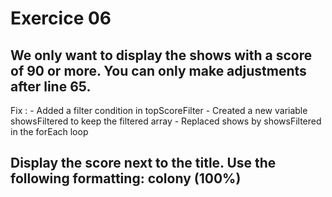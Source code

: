 # Exercice 06

## We only want to display the shows with a score of 90 or more. You can only make adjustments after line 65.

Fix : 
    - Added a filter condition in topScoreFilter
    - Created a new variable showsFiltered to keep the filtered array
    - Replaced shows by showsFiltered in the forEach loop

## Display the score next to the title. Use the following formatting: colony (100%)
